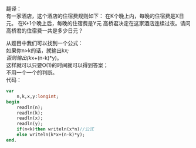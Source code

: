 翻译：  
有一家酒店，这个酒店的住宿费规则如下：
在K个晚上内，每晚的住宿费是X日元。
在K+1个晚上后，每晚的住宿费是Y元
高桥君决定在这家酒店连续过夜。请问高桥君的住宿费一共是多少日元？

从题目中我们可以找到一个公式：             
如果你n>k的话，就输出k*x;                 
否则输出(k*x+(n-k)*y)。              
这样就可以只要O(1)的时间就可以得到答案；                         
不用一个一个的判断。               
代码：
```pascal
var
    n,k,x,y:longint;
begin
    readln(n);
    readln(k);
    readln(x);
    readln(y);
    if(n<k)then writeln(x*n)//公式
    else writeln(k*x+(n-k)*y);
end.

```